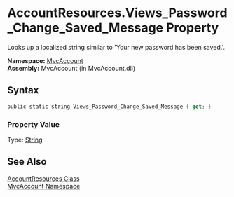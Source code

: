 AccountResources.Views_Password_Change_Saved_Message Property
=============================================================
Looks up a localized string similar to 'Your new password has been saved.'.

**Namespace:** [MvcAccount][1]  
**Assembly:** MvcAccount (in MvcAccount.dll)

Syntax
------

```csharp
public static string Views_Password_Change_Saved_Message { get; }
```

### Property Value
Type: [String][2]

See Also
--------
[AccountResources Class][3]  
[MvcAccount Namespace][1]  

[1]: ../README.md
[2]: http://msdn.microsoft.com/en-us/library/s1wwdcbf
[3]: README.md